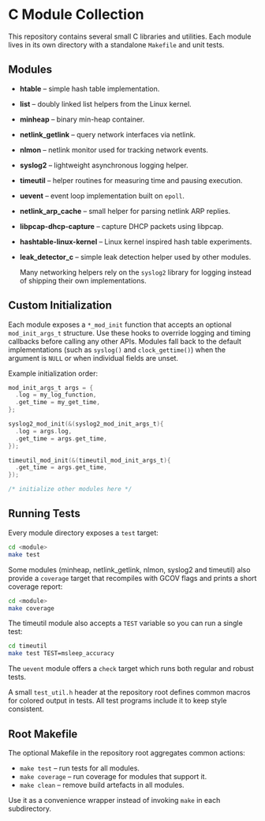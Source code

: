 # C Module Collection

This repository contains several small C libraries and utilities. Each module lives in its own directory with a standalone `Makefile` and unit tests.

## Modules

- **htable** – simple hash table implementation.
- **list** – doubly linked list helpers from the Linux kernel.
- **minheap** – binary min-heap container.
- **netlink_getlink** – query network interfaces via netlink.
- **nlmon** – netlink monitor used for tracking network events.
- **syslog2** – lightweight asynchronous logging helper.
- **timeutil** – helper routines for measuring time and pausing execution.
- **uevent** – event loop implementation built on `epoll`.
- **netlink_arp_cache** – small helper for parsing netlink ARP replies.
- **libpcap-dhcp-capture** – capture DHCP packets using libpcap.
- **hashtable-linux-kernel** – Linux kernel inspired hash table experiments.
- **leak_detector_c** – simple leak detection helper used by other modules.

  Many networking helpers rely on the `syslog2` library for logging instead of
  shipping their own implementations.

## Custom Initialization

Each module exposes a `*_mod_init` function that accepts an optional
`mod_init_args_t` structure. Use these hooks to override logging and timing
callbacks before calling any other APIs. Modules fall back to the default
implementations (such as `syslog()` and `clock_gettime()`) when the argument is
`NULL` or when individual fields are unset.

Example initialization order:

```c
mod_init_args_t args = {
  .log = my_log_function,
  .get_time = my_get_time,
};

syslog2_mod_init(&(syslog2_mod_init_args_t){
  .log = args.log,
  .get_time = args.get_time,
});

timeutil_mod_init(&(timeutil_mod_init_args_t){
  .get_time = args.get_time,
});

/* initialize other modules here */
```

## Running Tests

Every module directory exposes a `test` target:

```sh
cd <module>
make test
```

Some modules (minheap, netlink_getlink, nlmon, syslog2 and timeutil) also provide a `coverage` target that recompiles with GCOV flags and prints a short coverage report:

```sh
cd <module>
make coverage
```

The timeutil module also accepts a `TEST` variable so you can run a single test:

```sh
cd timeutil
make test TEST=msleep_accuracy
```

The `uevent` module offers a `check` target which runs both regular and robust tests.

A small `test_util.h` header at the repository root defines common macros for
colored output in tests. All test programs include it to keep style
consistent.

## Root Makefile

The optional Makefile in the repository root aggregates common actions:

- `make test` – run tests for all modules.
- `make coverage` – run coverage for modules that support it.
- `make clean` – remove build artefacts in all modules.

Use it as a convenience wrapper instead of invoking `make` in each subdirectory.
